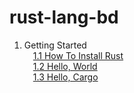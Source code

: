 # rust-lang-bd

1. Getting Started<br>
&emsp;[1.1 How To Install Rust](https://github.com/sheik-mostafizur/rust-lang-bd/tree/main/1.1%20How%20To%20Install%20Rust)<br>
&emsp;[1.2 Hello, World](https://github.com/sheik-mostafizur/rust-lang-bd/tree/main/1.2%20Hello%2C%20World)<br>
&emsp;[1.3 Hello, Cargo](https://github.com/sheik-mostafizur/rust-lang-bd/tree/main/1.3%20Hello%2C%20Cargo)<br>
